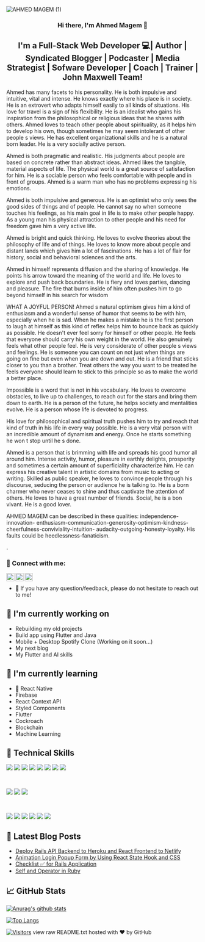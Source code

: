 ![AHMED MAGEM (1)](https://user-images.githubusercontent.com/78147696/145589366-5be33b25-071e-4e37-a742-646304e19c83.png)


<!--
**ahmagem/ahmagem** is a ✨ _special_ ✨ repository because its `README.md` (this file) appears on your GitHub profile.

Here are some ideas to get you started:

- 🔭 I’m currently working on ...
- 👯 I’m looking to collaborate on ... different projects
- 🤔 I’m looking for help with ...
- 💬 Ask me about ...
- 📫 How to reach me:
- 😄 Pronouns: ...
- ⚡ Fun fact: I love to listen to music, watch movies, travel, visit friends, write, read books, meet people. When I am not busy working you'll find me most times with friends or all alone playing soccer on my PlayStation.
-->


<h3 align="center">
Hi there, 
I'm Ahmed Magem 👋
</h3>

<h2 align="center">
I'm a Full-Stack Web Developer 💻| Author | Syndicated Blogger | Podcaster | Media Strategist | Sofware Developer | Coach | Trainer | John Maxwell Team!
</h2> 

Ahmed has many facets to his personality. He is both impulsive and intuitive, vital and intense. He knows exactly where his place is in society. He is an extrovert who adapts himself easily to all kinds of situations. His love for travel is a sign of his flexibility. He is an idealist who gains his inspiration from the philosophical or religious ideas that he shares with others. Ahmed loves to teach other people about spirituality, as it helps him to develop his own, though sometimes he may seem intolerant of other people s views. He has excellent organizational skills and he is a natural born leader. He is a very socially active person.

Ahmed is both pragmatic and realistic. His judgments about people are based on concrete rather than abstract ideas. Ahmed likes the tangible, material aspects of life. The physical world is a great source of satisfaction for him. He is a sociable person who feels comfortable with people and in front of groups. Ahmed is a warm man who has no problems expressing his emotions.

Ahmed is both impulsive and generous. He is an optimist who only sees the good sides of things and of people. He cannot say no when someone touches his feelings, as his main goal in life is to make other people happy. As a young man his physical attraction to other people and his need for freedom gave him a very active life.

Ahmed is bright and quick thinking. He loves to evolve theories about the philosophy of life and of things. He loves to know more about people and distant lands which gives him a lot of fascinations. He has a lot of flair for history, social and behavioral sciences and the arts.

Ahmed in himself represents diffusion and the sharing of knowledge. He points his arrow toward the meaning of the world and life. He loves to explore and push back boundaries. He is fiery and loves parties, dancing and pleasure. The fire that burns inside of him often pushes him to go beyond himself in his search for wisdom

WHAT A JOYFUL PERSON! Ahmed s natural optimism gives him a kind of enthusiasm and a wonderful sense of humor that seems to be with him, especially when he is sad. When he makes a mistake he is the first person to laugh at himself as this kind of reflex helps him to bounce back as quickly as possible. He doesn't ever feel sorry for himself or other people. He feels that everyone should carry his own weight in the world. He also genuinely feels what other people feel. He is very considerate of other people s views and feelings. He is someone you can count on not just when things are going on fine but even when you are down and out. He is a friend that sticks closer to you than a brother. Treat others the way you want to be treated he feels everyone should learn to stick to this principle so as to make the world a better place.

Impossible is a word that is not in his vocabulary. He loves to overcome obstacles, to live up to challenges, to reach out for the stars and bring them down to earth. He is a person of the future, he helps society and mentalities evolve. He is a person whose life is devoted to progress.

His love for philosophical and spiritual truth pushes him to try and reach that kind of truth in his life in every way possible. He is a very vital person with an incredible amount of dynamism and energy. Once he starts something he won t stop until he s done.

Ahmed is a person that is brimming with life and spreads his good humor all around him. Intense activity, humor, pleasure in earthly delights, prosperity and sometimes a certain amount of superficiality characterize him. He can express his creative talent in artistic domains from music to acting or writing. Skilled as public speaker, he loves to convince people through his discourse, seducing the person or audience he is talking to. He is a born charmer who never ceases to shine and thus captivate the attention of others. He loves to have a great number of friends. Social, he is a bon vivant. He is a good lover.

AHMED MAGEM can be described in these qualities: independence- innovation- enthusiasm-communication-generosity-optimism-kindness-cheerfulness-conviviality-intuition- audacity-outgoing-honesty-loyalty. His faults could be heedlessness-fanaticism.

 .

### 🤝 Connect with me:

<a href="https://www.linkedin.com/in/yushi95/"><img align="left" src="https://raw.githubusercontent.com/yushi1007/yushi1007/main/images/linkedin.svg" alt="Yu Shi | LinkedIn" width="21px"/></a>
<a href="https://instagram.com/yushi.95"><img align="left" src="https://raw.githubusercontent.com/yushi1007/yushi1007/main/images/instagram.svg" alt="Yu Shi | Instagram" width="21px"/></a>
<a href="https://yushi95.medium.com/"><img align="left" src="https://raw.githubusercontent.com/yushi1007/yushi1007/main/images/medium.svg" alt="Yu Shi | Medium" width="21px"/></a>
</br>
- 💬 If you have any question/feedback, please do not hesitate to reach out to me!

## 🔭 I'm currently working on

- Rebuilding my old projects
- Build app using Flutter and Java
- Mobile + Desktop Spotify Clone (Working on it soon...)
- My next blog
- My Flutter and AI skills

## 🌱 I'm currently learning

- 📱 React Native
- Firebase
- React Context API
- Styled Components  
- Flutter
- Cockroach
- Blockchain
- Machine Learning

## 💼 Technical Skills

![](https://img.shields.io/badge/Code-React-informational?style=flat&logo=react&color=61DAFB)
![](https://img.shields.io/badge/Code-Redux-informational?style=flat&logo=Redux&color=764ABC)
![](https://img.shields.io/badge/Code-JavaScript-informational?style=flat&logo=JavaScript&color=F7DF1E)
![](https://img.shields.io/badge/Code-Ruby-informational?style=flat&logo=Ruby&color=CC342D)
![](https://img.shields.io/badge/Code-Ruby_on_Rails-informational?style=flat&logo=Ruby-On-Rails&color=CC0000)
![](https://img.shields.io/badge/Code-HTML5-informational?style=flat&logo=HTML5&color=E34F26)
![](https://img.shields.io/badge/Code-PostgreSQL-informational?style=flat&logo=PostgreSQL&color=336791)
![](https://img.shields.io/badge/Code-SQLite-informational?style=flat&logo=SQLite&color=003B57)

</br>

![](https://img.shields.io/badge/Style-Bootstrap-informational?style=flat&logo=Bootstrap&color=7952B3)
![](https://img.shields.io/badge/Style-CSS3-informational?style=flat&logo=CSS3&color=1572B6)
![](https://img.shields.io/badge/Style-styled--components-informational?style=flat&logo=styled-components&color=DB7093)


</br>

![](https://img.shields.io/badge/Tools-Figma-informational?style=flat&logo=Figma&color=F24E1E)
![](https://img.shields.io/badge/Tools-NPM-informational?style=flat&logo=NPM&color=CB3837)
![](https://img.shields.io/badge/Tools-Heroku-informational?style=flat&logo=Heroku&color=430098)
![](https://img.shields.io/badge/Tools-Netlify-informational?style=flat&logo=netlify&color=00C7B7)
![](https://img.shields.io/badge/Tools-Git-informational?style=flat&logo=Git&color=F05032)
![](https://img.shields.io/badge/Tools-GitHub-informational?style=flat&logo=GitHub&color=181717)

## 📝 Latest Blog Posts

- [Deploy Rails API Backend to Heroku and React Frontend to Netlify](https://yushi95.medium.com/deploy-rails-api-backend-to-heroku-and-react-frontend-to-netlify-b515239d5022)
- [Animation Login Popup Form by Using React State Hook and CSS](https://medium.com/geekculture/animation-login-popup-form-by-using-react-state-hook-and-css-7ecf803f1fa9)
- [Checklist ✅ for Rails Application](https://yushi95.medium.com/checklist-for-rails-application-30868cb4f48b)
- [Self and Operator in Ruby](https://blog.usejournal.com/self-in-ruby-5e8a91fa4602)

## 📈 GitHub Stats 

[![Anurag's github stats](https://github-readme-stats.vercel.app/api?username=ahmagem)](https://github.com/ahmagem)

[![Top Langs](https://github-readme-stats.vercel.app/api/top-langs/?username=ahmagem&layout=compact)](https://github.com/ahmagem)

[![Visitors](https://visitor-badge.glitch.me/badge?page_id=ahmagem.ahmagem)](https://www.yushi.dev/)
view raw README.txt hosted with ❤ by GitHub
